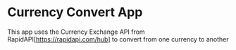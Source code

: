 # Currency Convert App

This app uses the Currency Exchange API from RapidAPI[https://rapidapi.com/hub] to convert from one currency to another
